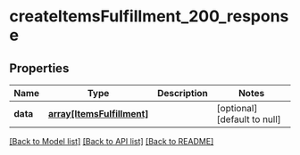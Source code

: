 # createItemsFulfillment_200_response

## Properties
Name | Type | Description | Notes
------------ | ------------- | ------------- | -------------
**data** | [**array[ItemsFulfillment]**](ItemsFulfillment.md) |  | [optional] [default to null]

[[Back to Model list]](../README.md#documentation-for-models) [[Back to API list]](../README.md#documentation-for-api-endpoints) [[Back to README]](../README.md)


